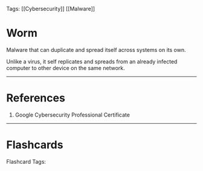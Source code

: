 Tags: [[Cybersecurity]] [[Malware]]
# Worm

Malware that can duplicate and spread itself across systems on its own.

Unlike a virus, it self replicates and spreads from an already infected computer to other device on the same network.

---
# References

1. Google Cybersecurity Professional Certificate

---
# Flashcards

Flashcard Tags: 